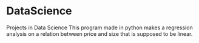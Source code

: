 # DataScience
Projects in Data Science
This program made in python makes a regression analysis on a relation between price and size that is supposed to be linear.
